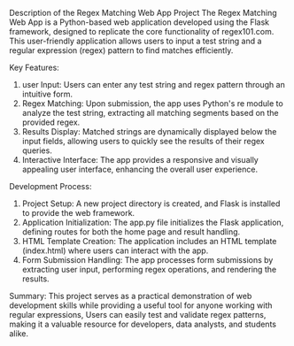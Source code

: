 Description of the Regex Matching Web App Project
The Regex Matching Web App is a Python-based web application developed using the Flask framework, designed to replicate the core functionality of regex101.com.
This user-friendly application allows users to input a test string and a regular expression (regex) pattern to find matches efficiently.

Key Features:
1) user Input: Users can enter any test string and regex pattern through an intuitive form.
2) Regex Matching: Upon submission, the app uses Python's re module to analyze the test string, extracting all matching segments based on the provided regex.
3) Results Display: Matched strings are dynamically displayed below the input fields, allowing users to quickly see the results of their regex queries.
4) Interactive Interface: The app provides a responsive and visually appealing user interface, enhancing the overall user experience.

Development Process:
1) Project Setup: A new project directory is created, and Flask is installed to provide the web framework.
2) Application Initialization: The app.py file initializes the Flask application, defining routes for both the home page and result handling.
3) HTML Template Creation: The application includes an HTML template (index.html) where users can interact with the app.
4) Form Submission Handling: The app processes form submissions by extracting user input, performing regex operations, and rendering the results.

Summary:
This project serves as a practical demonstration of web development skills while providing a useful tool for anyone working with regular expressions,
Users can easily test and validate regex patterns, making it a valuable resource for developers, data analysts, and students alike.






